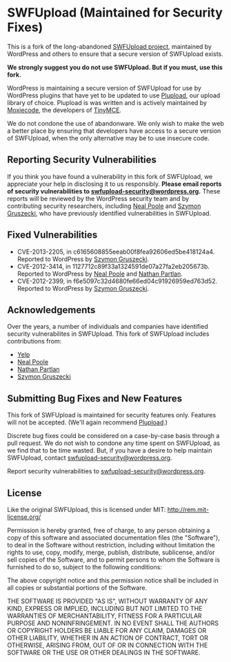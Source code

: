 SWFUpload (Maintained for Security Fixes)
=========================================

This is a fork of the long-abandoned [SWFUpload project](https://code.google.com/p/swfupload/), maintained by WordPress and others to ensure that a secure version of SWFUpload exists.

**We strongly suggest you do not use SWFUpload. But if you must, use this fork.**

WordPress is maintaining a secure version of SWFUpload for use by WordPress plugins that have yet to be updated to use [Plupload](http://plupload.com/), our upload library of choice. Plupload is was written and is actively maintained by [Moxiecode](http://www.moxiecode.com/), the developers of [TinyMCE](http://www.tinymce.com/).

We do not condone the use of abandonware. We only wish to make the web a better place by ensuring that developers have access to a secure version of SWFUpload, when the only alternative may be to use insecure code.

Reporting Security Vulnerabilities
----------------------------------

If you think you have found a vulnerability in this fork of SWFUpload, we appreciate your help in disclosing it to us responsibly. **Please email reports of security vulnerabilities to swfupload-security@wordpress.org.** These reports will be reviewed by the WordPress security team and by contributing security researchers, including [Neal Poole](http://nealpoole.com) and [Szymon Gruszecki](http://mars.iti.pk.edu.pl/~grucha/), who have previously identified vulnerabilities in SWFUpload.

Fixed Vulnerabilities
---------------------

 * CVE-2013-2205, in c6165608855eeab00f8fea92606ed5be418124a4. Reported to WordPress by [Szymon Gruszecki](http://mars.iti.pk.edu.pl/~grucha/).
 * CVE-2012-3414, in 1127712c89f33a1324591de07a27fa2eb205673b. Reported to WordPress by [Neal Poole](http://nealpoole.com) and [Nathan Partlan](http://greywhind.wordpress.com).
 * CVE-2012-2399, in f6e5097c32d4680fe66ed04c91926959ed763d52. Reported to WordPress by [Szymon Gruszecki](http://mars.iti.pk.edu.pl/~grucha/).

Acknowledgements
----------------

Over the years, a number of individuals and companies have identified security vulnerabilites in SWFUpload. This fork of SWFUpload includes contributions from:
 * [Yelp](http://engineeringblog.yelp.com)
 * [Neal Poole](http://nealpoole.com)
 * [Nathan Partlan](http://greywhind.wordpress.com)
 * [Szymon Gruszecki](http://mars.iti.pk.edu.pl/~grucha/)


Submitting Bug Fixes and New Features
-------------------------------------

This fork of SWFUpload is maintained for security features only. Features will not be accepted. (We'll again recommend [Plupload](http://plupload.com/).)

Discrete bug fixes could be considered on a case-by-case basis through a pull request. We do not wish to condone any time spent on SWFUpload, as we find that to be time wasted. But, if you have a desire to help maintain SWFUpload, contact swfupload-security@wordpress.org.

Report security vulnerabilities to swfupload-security@wordpress.org.

License
-------

Like the original SWFUpload, this is licensed under MIT: http://rem.mit-license.org/

Permission is hereby granted, free of charge, to any person obtaining a copy of this software and associated documentation files (the "Software"), to deal in the Software without restriction, including without limitation the rights to use, copy, modify, merge, publish, distribute, sublicense, and/or sell copies of the Software, and to permit persons to whom the Software is furnished to do so, subject to the following conditions:

The above copyright notice and this permission notice shall be included in all copies or substantial portions of the Software.

THE SOFTWARE IS PROVIDED "AS IS", WITHOUT WARRANTY OF ANY KIND, EXPRESS OR IMPLIED, INCLUDING BUT NOT LIMITED TO THE WARRANTIES OF MERCHANTABILITY, FITNESS FOR A PARTICULAR PURPOSE AND NONINFRINGEMENT. IN NO EVENT SHALL THE AUTHORS OR COPYRIGHT HOLDERS BE LIABLE FOR ANY CLAIM, DAMAGES OR OTHER LIABILITY, WHETHER IN AN ACTION OF CONTRACT, TORT OR OTHERWISE, ARISING FROM, OUT OF OR IN CONNECTION WITH THE SOFTWARE OR THE USE OR OTHER DEALINGS IN THE SOFTWARE.